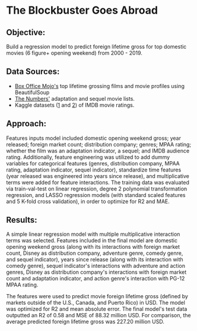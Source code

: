 # The Blockbuster Goes Abroad

## Objective:

Build a regression model to predict foreign lifetime gross for top domestic movies (6 figure+ opening weekend) from 2000 - 2019. 

## Data Sources:

- [Box Office Mojo's](https://www.boxofficemojo.com/) top lifetime grossing films and movie profiles using BeautifulSoup
- [The Numbers'](https://www.the-numbers.com/) adaptation and sequel movie lists.
- Kaggle datasets ([1](https://www.kaggle.com/satkarjain/imdb-movie-19722019) and [2](https://www.kaggle.com/stefanoleone992/imdb-extensive-dataset)) of IMDB movie ratings.

## Approach: 

Features inputs model included domestic opening weekend gross; year released; foreign market count; distribution company; genres; MPAA rating; whether the film was an adaptation indicator, a sequel; and IMDB audience rating. Additionally, feature engineering was utilized to add dummy variables for categorical features (genres, distribution company, MPAA rating, adaptation indicator, sequel indicator), standardize time features (year released was engineered into years since release), and multiplicative terms were added for feature interactions. The training data was evaluated via train-val-test on linear regression, degree 2 polynomial transformation regression, and LASSO regression models (with standard scaled features and 5 K-fold cross validation), in order to optimize for R2 and MAE.

## Results:

A simple linear regression model with multiple multiplicative interaction terms was selected. Features included in the final model are domestic opening weekend gross (along with its interactions with foreign market count, Disney as distribution company, adventure genre, comedy genre, and sequel indicator), years since release (along with its interaction with comedy genre), sequel indicator's interactions with adventure and action genres, Disney as distribution company's interactions with foreign market count and adaptation indicator, and action genre's interaction with PG-12 MPAA rating.

The features were used to predict movie foreign lifetime gross (defined by markets outside of the U.S., Canada, and Puerto Rico) in USD. The model was optimized for R2 and mean absolute error. The final model's test data outputted an R2 of 0.58 and MSE of 88.32 million USD. For comparison, the average predicted foreign lifetime gross was 227.20 million USD.

